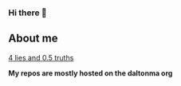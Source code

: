 ### Hi there 👋


## About me

[4 lies and 0.5 truths](4liesand0.5truths.md)

**My repos are mostly hosted on the daltonma org**
